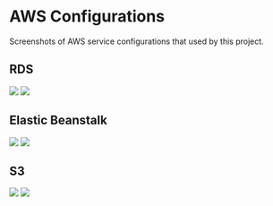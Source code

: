 # AWS Configurations

Screenshots of AWS service configurations that used by this project.

## RDS

![](../screenshots/rds-config-1.png)
![](../screenshots/rds-config-2.png)

## Elastic Beanstalk

![](../screenshots/beanstalk-overview.jpeg)
![](../screenshots/beanstalk-config.jpeg)

## S3

![](../screenshots/s3-static-1.png)
![](../screenshots/s3-static-2.png)
